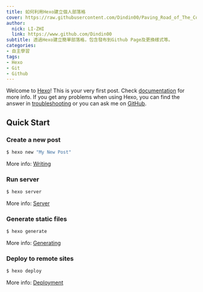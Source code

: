 ```yaml
---
title: 如何利用Hexo建立個人部落格
cover: https://raw.githubusercontent.com/Dindin00/Paving_Road_of_The_Code/master/source/img/hexo_index.png
author: 
  nick: LI-ZHI
  link: https://www.github.com/Dindin00
subtitle: 透過Hexo建立簡單部落格，包含發布到Github Page及更換樣式等。
categories:
- 自主學習
tags:
- Hexo
- Git
- Github
---
```

Welcome to [Hexo](https://hexo.io/)! This is your very first post. Check [documentation](https://hexo.io/docs/) for more info. If you get any problems when using Hexo, you can find the answer in [troubleshooting](https://hexo.io/docs/troubleshooting.html) or you can ask me on [GitHub](https://github.com/hexojs/hexo/issues).

## Quick Start

### Create a new post

``` bash
$ hexo new "My New Post"
```

More info: [Writing](https://hexo.io/docs/writing.html)

### Run server

``` bash
$ hexo server
```

More info: [Server](https://hexo.io/docs/server.html)

### Generate static files

``` bash
$ hexo generate
```

More info: [Generating](https://hexo.io/docs/generating.html)

### Deploy to remote sites

``` bash
$ hexo deploy
```

More info: [Deployment](https://hexo.io/docs/deployment.html)
